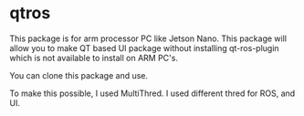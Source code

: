 # qtros
This package is for arm processor PC like Jetson Nano.
This package will allow you to make QT based UI package without installing qt-ros-plugin which is not available to install on ARM PC's.

You can clone this package and use. 

To make this possible, I used MultiThred. I used different thred for ROS, and UI.


